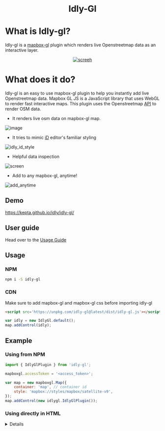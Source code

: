 <h1 align="center">
  <br>
  <!-- <a href=""><img src="" alt="logo" width="200"></a> -->
  <br>
  Idly-Gl
  <br>
</h1>

# What is Idly-gl?

Idly-gl is a [mapbox-gl](https://www.mapbox.com/mapbox-gl-js/plugins/) plugin which renders live Openstreetmap data as an interactive layer.

<p align="center">
  <a href="https://badge.fury.io/js/electron-markdownify">
    <img src="https://user-images.githubusercontent.com/6966254/39957699-eaaa7ae6-5614-11e8-9149-3d553c8055fc.gif"
         alt="screeh">
  </a>
</p>

# What does it do?

Idly-gl is an easy to use mapbox-gl plugin to help you instantly add live Openstreetmap data. Mapbox GL JS is a JavaScript library that uses WebGL to render fast interactive maps. This plugin uses the Openstreetmap [API](https://wiki.openstreetmap.org/wiki/API_v0.6#Retrieving_map_data_by_bounding_box:_GET_.2Fapi.2F0.6.2Fmap) to render OSM data.

* It renders live osm data on mapbox-gl map.

![image](https://user-images.githubusercontent.com/6966254/39957287-340973d8-560e-11e8-92ee-73f4fdb85cd2.png)

* It tries to mimic [iD](https://github.com/openstreetmap/iD) editor's familiar styling

![idly_id_style](https://user-images.githubusercontent.com/6966254/39957431-baeb8c86-5610-11e8-9b7f-a0aca9c884e2.gif)

* Helpful data inspection

![screen](https://user-images.githubusercontent.com/6966254/38627360-d0e20dc8-3d7c-11e8-9398-31c2ca8c8d64.gif)

* Add to any mapbox-gl, anytime!

![add_anytime](https://user-images.githubusercontent.com/6966254/39964382-137eb1ee-56a1-11e8-8883-c1ece2606764.gif)

## Demo

https://kepta.github.io/idly/idly-gl/

## User guide

Head over to the [Usage Guide](https://github.com/kepta/idly/wiki)

## Usage

### NPM

```bash
npm i -S idly-gl
```

### CDN

Make sure to add mapbox-gl and mapbox-gl css before importing idly-gl

```HTML
<script src='https://unpkg.com/idly-gl@latest/dist/idly-gl.js'></script>
```

```javascript
var idly = new IdlyGl.default();
map.addControl(idly);
```

## Example

### Using from NPM

```Javascript
import { IdlyGlPlugin } from 'idly-gl';

mapboxgl.accessToken = '<access_token>';

var map = new mapboxgl.Map({
    container: 'map', // container id
    style: 'mapbox://styles/mapbox/satellite-v9',
});
map.addControl(new idlygl.IdlyGlPlugin());
```

### Using directly in HTML

<details>

```html
<html>
<head>
    <script src='https://api.tiles.mapbox.com/mapbox-gl-js/v0.44.1/mapbox-gl.js'></script>
    <link href='https://api.tiles.mapbox.com/mapbox-gl-js/v0.44.1/mapbox-gl.css' rel='stylesheet' />
    <script src='https://unpkg.com/idly-gl@latest/dist/idly-gl.js'></script>
    <style>
        #map { position:absolute; top:0; bottom:0; width:100%; }
    </style>
</head>
<body>
    <div id="map"></div>
    <script>
        mapboxgl.accessToken = 'your mapbox access token';
        var map = new mapboxgl.Map({
            style: 'mapbox://styles/mapbox/satellite-v9',
            center: [-74.0066, 40.7135],
            zoom: 18.5,
            hash: true,
            container: 'map'
        });
        var idly = new IdlyGl.default();
        map.addControl(idly);
    </script>
</body>
</html>
```

</details>
